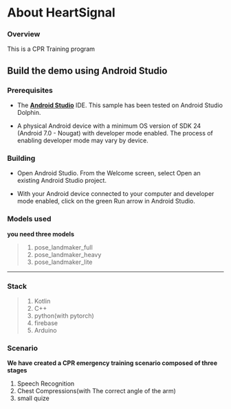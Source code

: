 # About HeartSignal

### Overview

This is a CPR Training program

## Build the demo using Android Studio

### Prerequisites

*   The **[Android Studio](https://developer.android.com/studio/index.html)** IDE. This sample has been tested on Android Studio Dolphin.

*   A physical Android device with a minimum OS version of SDK 24 (Android 7.0 -
    Nougat) with developer mode enabled. The process of enabling developer mode
    may vary by device.

### Building

*   Open Android Studio. From the Welcome screen, select Open an existing
    Android Studio project.

*   With your Android device connected to your computer and developer mode
    enabled, click on the green Run arrow in Android Studio.

### Models used

**you need three models**

> 1. pose_landmaker_full
> 2. pose_landmaker_heavy
> 3. pose_landmaker_lite

---
### Stack
> 1. Kotlin
> 2. C++
> 3. python(with pytorch)
> 4. firebase
> 5. Arduino

### Scenario

**We have created a CPR emergency training scenario composed of three stages**

1. Speech Recognition
2. Chest Compressions(with The correct angle of the arm) 
3. small quize



